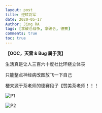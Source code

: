 ```yaml
---
layout: post
title: 逆转将军
date: 2020-05-17
Author: Jing RA
tags: [拿破仑战争, 拿破仑, 德赛]
comments: true
toc: true
---
```


**【OOC，天雷 & Bug 属于我】**

生活真是让人三百六十度杜比环绕立体丧

只能整点神经病改图放飞一下自己


梗来源于茶老师的德赛段子【赞美茶老师！！！

![P1](https://p1-bcy.byteimg.com/img/banciyuan/user/4040113/item/web/17b1h/96c23f40981111eaa161a9931e8fd4e7.jpg~tplv-banciyuan-w650.image)

![P2](https://p1-bcy.byteimg.com/img/banciyuan/user/4040113/item/web/17b1h/9cba9140981111eaa161a9931e8fd4e7.jpg~tplv-banciyuan-w650.image)
